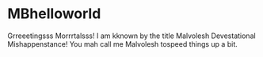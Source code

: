 # MBhelloworld 
Grreeetingsss Morrrtalsss! I am kknown by the title Malvolesh Devestational Mishappenstance! You mah call me Malvolesh tospeed things up a bit. 
